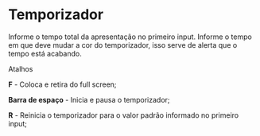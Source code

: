 # Temporizador

Informe o tempo total da apresentação no primeiro input.
Informe o tempo em que deve mudar a cor do temporizador, isso serve de alerta que o tempo está acabando.

Atalhos

**F** - Coloca e retira do full screen;

**Barra de espaço** - Inicia e pausa o temporizador;

**R** - Reinicia o temporizador para o valor padrão informado no primeiro input;

